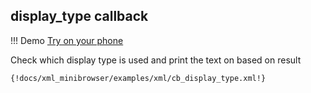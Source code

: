 ## display_type callback

!!! Demo
    [Try on your phone](xml/cb_display_type.xml)

Check which display type is used and print the text on based on result

```xml
{!docs/xml_minibrowser/examples/xml/cb_display_type.xml!}
```
